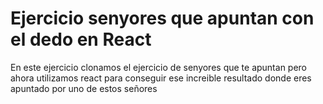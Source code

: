 # Ejercicio senyores que apuntan con el dedo en React

En este ejercicio clonamos el ejercicio de senyores que te apuntan pero ahora utilizamos react para conseguir ese increible resultado donde eres apuntado por uno de estos señores
